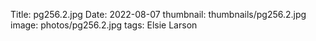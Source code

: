 Title: pg256.2.jpg
Date: 2022-08-07
thumbnail: thumbnails/pg256.2.jpg
image: photos/pg256.2.jpg
tags: Elsie Larson
